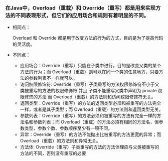 ### 在Java中，Overload（重载）和 Override（重写）都是用来实现方法的不同表现形式，但它们的应用场合和规则有着明显的不同。
- 相同点：

    Overload 和 Override 都是用于改变方法的行为的方式，目的是为了提高代码的灵活度。

- 不同点：
  - 应用场合：Override（重写）只能在子类中进行，目的是改变父类的某个方法的行为；而 Overload（重载）则可以在同一个类的任意地方，只要方法的参数列表不一样就可以。
  - 访问权限修饰符: Override（重写）子类重写的方法权限修饰符不小于父类被重写的方法的权限修饰符 并且 子类不能重写父类中声明为 private 权限修饰的方法 而 Overload（重载）的方法则和访问权限修饰符无关。
  - 返回类型：Override（重写）的方法的返回类型必须和被重写的方法完全一样，或者是其子类型；而 Overload（重载）的方法则和返回类型无关。
  - 参数列表：Override（重写）的方法必须和被重写的方法有完全一样的方法名和参数列表；而 Overload（重载）的方法必须有相同的方法名，但参数类型、参数个数、参数顺序至少有一项不同。
  - 异常：Override（重写）的方法不能抛出比被重写的方法更宽的异常；而 Overload（重载）的方法则和异常无关。
  - 方法体: Override（重写）子类重写的方法的方法体理应与父类被重写的方法的不同，否则没有重写的必要